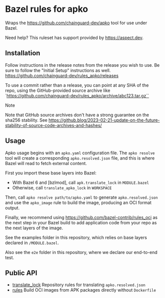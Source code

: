 # Bazel rules for apko

Wraps the https://github.com/chainguard-dev/apko tool for use under Bazel.

Need help? This ruleset has support provided by <https://aspect.dev>.

## Installation

Follow instructions in the release notes from the release you wish to use.
Be sure to follow the "Initial Setup" instructions as well.
<https://github.com/chainguard-dev/rules_apko/releases>

To use a commit rather than a release, you can point at any SHA of the repo,
using the GitHub-provided source archive like
`https://github.com/chainguard-dev/rules_apko/archive/abc123.tar.gz``

> [!NOTE]  
> Note that GitHub source archives don't have a strong guarantee on the sha256 stability.
> See https://github.blog/2023-02-21-update-on-the-future-stability-of-source-code-archives-and-hashes/

## Usage

Apko usage begins with an `apko.yaml` configuration file. The `apko resolve` tool will create a corresponding
`apko.resolved.json` file, and this is where Bazel will read to fetch external content.

First you import these base layers into Bazel:

- With Bazel 6 and [bzlmod], call `apk.translate_lock` in `MODULE.bazel`
- Otherwise, call `translate_apko_lock` in `WORKSPACE`

Then, call `apko resolve path/to/apko.yaml` to generate `apko.resolved.json` and use the `apko_image` rule to build the image, producing an OCI format output.

Finally, we recommend using <https://github.com/bazel-contrib/rules_oci> as the next step in your Bazel build
to add application code from your repo as the next layers of the image.

See the examples folder in this repository, which relies on base layers declared in `/MODULE.bazel`.

Also see the `e2e` folder in this repository, where we declare our end-to-end test.

## Public API

- [translate_lock](./docs/translate_lock.md) Repository rules for translating `apko.resolved.json`
- [rules](./docs/rules.md) Build OCI images from APK packages directly without `Dockerfile`
